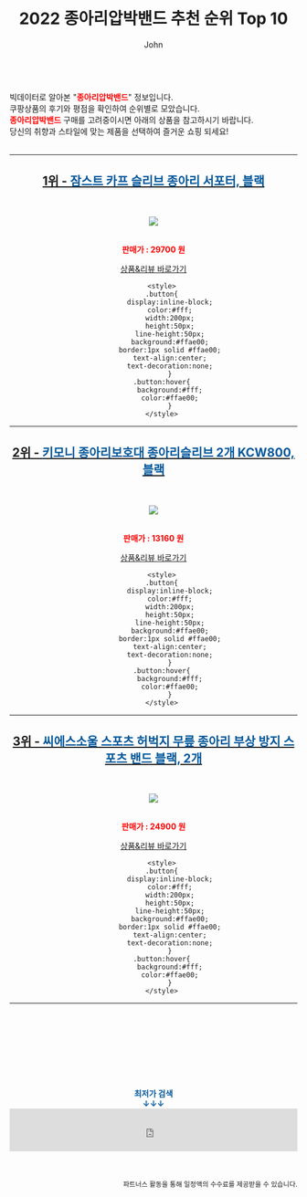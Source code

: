 ﻿---
layout: post
title:  "2022 종아리압박밴드 추천 순위 Top 10"
author: John
categories: [ 패션잡화 ]
tags: [ 종아리압박밴드, 종아리압박밴드 추천, 종아리압박밴드 더쿠, 종아리압박밴드 사용법, 종아리압박밴드 효과 ]
image: https://static.coupangcdn.com/image/retail/images/2018/02/05/13/7/02845135-1437-45fd-bfb2-3a8514dcf092.jpg 
description: "2022 종아리압박밴드 추천 순위 Top 10 관련 상품으로 가장 고객 선호도가 높은 제품입니다."
toc: true
toc_sticky: true
---

<br>
빅데이터로 알아본 "<b><font color='#ff0000'>종아리압박밴드</font></b>" 정보입니다.
<br>
쿠팡상품의 후기와 평점을 확인하여 순위별로 모았습니다.
<br>
<b><font color='#ff0000'>종아리압박밴드</font></b>  구매를 고려중이시면 아래의 상품을 참고하시기 바랍니다.
<br>
당신의 취향과 스타일에 맞는 제품을 선택하여 즐거운 쇼핑 되세요!
<br><br>
<hr>
<p>
    
<center><h2><a href="https://link.coupang.com/re/AFFSDP?lptag=AF7307611&pageKey=64254528&itemId=217862508&vendorItemId=3526388057&traceid=V0-153-c2ad99d690563644&requestid=20221118044015540563190" target="_blank"><b>1위 - <font color='#01579B'>잠스트 카프 슬리브 종아리 서포터, 블랙</font></b></a></h2><br>

<a href="https://link.coupang.com/re/AFFSDP?lptag=AF7307611&pageKey=64254528&itemId=217862508&vendorItemId=3526388057&traceid=V0-153-c2ad99d690563644&requestid=20221118044015540563190" target="_blank"><img src="https://static.coupangcdn.com/image/retail/images/2018/02/05/13/7/02845135-1437-45fd-bfb2-3a8514dcf092.jpg"></a><br><br>

<b><font color='#ff0000'>판매가 : 29700 원</font></b><br>

<a href="https://link.coupang.com/re/AFFSDP?lptag=AF7307611&pageKey=64254528&itemId=217862508&vendorItemId=3526388057&traceid=V0-153-c2ad99d690563644&requestid=20221118044015540563190" target="_blank" class="button">상품&리뷰 바로가기</a><p>

        <style>
        .button{
            display:inline-block;
            color:#fff;
            width:200px;
            height:50px;
            line-height:50px;
            background:#ffae00;
            border:1px solid #ffae00;
            text-align:center;
            text-decoration:none;
            }
        .button:hover{
            background:#fff;
            color:#ffae00;
            }
        </style>

<hr>

<center><h2><a href="https://link.coupang.com/re/AFFSDP?lptag=AF7307611&pageKey=46735903&itemId=165698055&vendorItemId=3992293398&traceid=V0-153-51ea8e403c152b84&requestid=20221118044015540563190" target="_blank"><b>2위 - <font color='#01579B'>키모니 종아리보호대 종아리슬리브 2개 KCW800, 블랙</font></b></a></h2><br>

<a href="https://link.coupang.com/re/AFFSDP?lptag=AF7307611&pageKey=46735903&itemId=165698055&vendorItemId=3992293398&traceid=V0-153-51ea8e403c152b84&requestid=20221118044015540563190" target="_blank"><img src="https://static.coupangcdn.com/image/retail/images/2018/09/28/11/0/42d040e4-435f-4ba5-905c-5f7f3e31f5a0.jpg"></a><br><br>

<b><font color='#ff0000'>판매가 : 13160 원</font></b><br>

<a href="https://link.coupang.com/re/AFFSDP?lptag=AF7307611&pageKey=46735903&itemId=165698055&vendorItemId=3992293398&traceid=V0-153-51ea8e403c152b84&requestid=20221118044015540563190" target="_blank" class="button">상품&리뷰 바로가기</a><p>

        <style>
        .button{
            display:inline-block;
            color:#fff;
            width:200px;
            height:50px;
            line-height:50px;
            background:#ffae00;
            border:1px solid #ffae00;
            text-align:center;
            text-decoration:none;
            }
        .button:hover{
            background:#fff;
            color:#ffae00;
            }
        </style>

<hr>

<center><h2><a href="https://link.coupang.com/re/AFFSDP?lptag=AF7307611&pageKey=6701566957&itemId=15525024873&vendorItemId=82744248891&traceid=V0-153-fa30f133c37f8a9c&requestid=20221118044015540563190" target="_blank"><b>3위 - <font color='#01579B'>씨에스소울 스포츠 허벅지 무릎 종아리 부상 방지 스포츠 밴드 블랙, 2개</font></b></a></h2><br>

<a href="https://link.coupang.com/re/AFFSDP?lptag=AF7307611&pageKey=6701566957&itemId=15525024873&vendorItemId=82744248891&traceid=V0-153-fa30f133c37f8a9c&requestid=20221118044015540563190" target="_blank"><img src="https://static.coupangcdn.com/image/retail/images/2022/08/11/11/8/d8d03b65-5043-48b5-8df4-8295622eb8d2.png"></a><br><br>

<b><font color='#ff0000'>판매가 : 24900 원</font></b><br>

<a href="https://link.coupang.com/re/AFFSDP?lptag=AF7307611&pageKey=6701566957&itemId=15525024873&vendorItemId=82744248891&traceid=V0-153-fa30f133c37f8a9c&requestid=20221118044015540563190" target="_blank" class="button">상품&리뷰 바로가기</a><p>

        <style>
        .button{
            display:inline-block;
            color:#fff;
            width:200px;
            height:50px;
            line-height:50px;
            background:#ffae00;
            border:1px solid #ffae00;
            text-align:center;
            text-decoration:none;
            }
        .button:hover{
            background:#fff;
            color:#ffae00;
            }
        </style>

<hr>

<br><br><br><br><br><br><br>
<center><b><font color='#01579B' size='medium'>최저가 검색<br>
↓↓↓</font></b></center>
<center><iframe src="https://coupa.ng/b1Tbjx" width="100%" height="75" frameborder="0" scrolling="no" referrerpolicy="unsafe-url"></iframe></center>
<br><br>
<p>
<small>
    <div align="right">파트너스 활동을 통해 일정액의 수수료를 제공받을 수 있습니다.</div>
</small>
</p>
